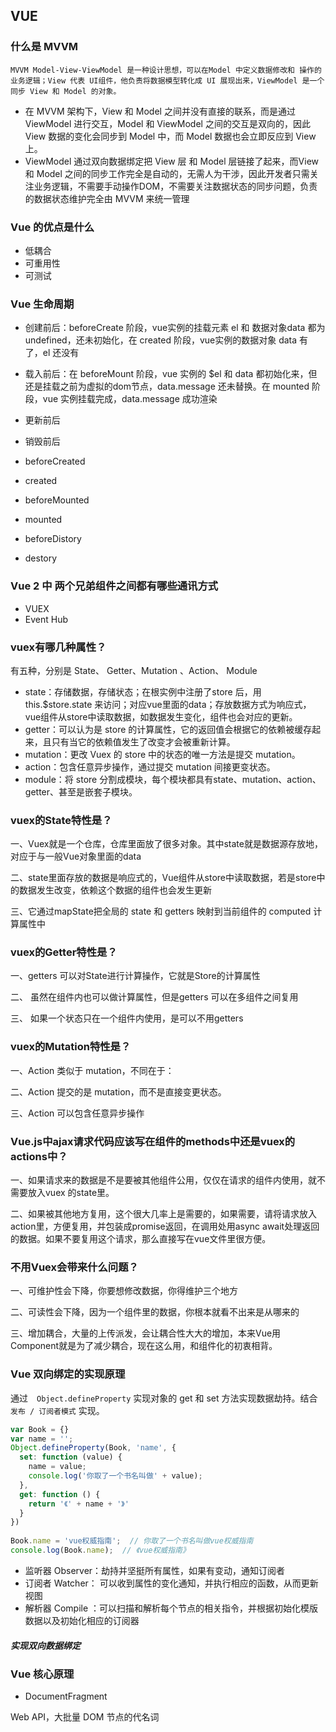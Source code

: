 ## VUE

### 什么是 MVVM

    MVVM Model-View-ViewModel 是一种设计思想，可以在Model 中定义数据修改和 操作的业务逻辑；View 代表 UI组件，他负责将数据模型转化成 UI 展现出来，ViewModel 是一个同步 View 和 Model 的对象。

- 在 MVVM 架构下，View 和 Model 之间并没有直接的联系，而是通过 ViewModel 进行交互，Model 和 ViewModel 之间的交互是双向的，因此 View 数据的变化会同步到 Model 中，而 Model 数据也会立即反应到 View 上。
- ViewModel 通过双向数据绑定把 View 层 和 Model 层链接了起来，而View 和 Model 之间的同步工作完全是自动的，无需人为干涉，因此开发者只需关注业务逻辑，不需要手动操作DOM，不需要关注数据状态的同步问题，负责的数据状态维护完全由 MVVM 来统一管理

### Vue 的优点是什么

- 低耦合
- 可重用性
- 可测试

### Vue 生命周期

- 创建前后：beforeCreate 阶段，vue实例的挂载元素 el 和 数据对象data 都为 undefined，还未初始化，在 created 阶段，vue实例的数据对象 data 有了，el 还没有
- 载入前后：在 beforeMount 阶段，vue 实例的 $el 和 data 都初始化来，但还是挂载之前为虚拟的dom节点，data.message 还未替换。在 mounted 阶段，vue 实例挂载完成，data.message 成功渲染
- 更新前后
- 销毁前后

- beforeCreated
- created
- beforeMounted
- mounted
- beforeDistory
- destory

### Vue 2 中 两个兄弟组件之间都有哪些通讯方式

- VUEX
- Event Hub

### vuex有哪几种属性？

有五种，分别是 State、 Getter、Mutation 、Action、 Module

- state：存储数据，存储状态；在根实例中注册了store 后，用 this.$store.state 来访问；对应vue里面的data；存放数据方式为响应式，vue组件从store中读取数据，如数据发生变化，组件也会对应的更新。
- getter：可以认为是 store 的计算属性，它的返回值会根据它的依赖被缓存起来，且只有当它的依赖值发生了改变才会被重新计算。
- mutation：更改 Vuex 的 store 中的状态的唯一方法是提交 mutation。
- action：包含任意异步操作，通过提交 mutation 间接更变状态。
- module：将 store 分割成模块，每个模块都具有state、mutation、action、getter、甚至是嵌套子模块。

### vuex的State特性是？

一、Vuex就是一个仓库，仓库里面放了很多对象。其中state就是数据源存放地，对应于与一般Vue对象里面的data

二、state里面存放的数据是响应式的，Vue组件从store中读取数据，若是store中的数据发生改变，依赖这个数据的组件也会发生更新

三、它通过mapState把全局的 state 和 getters 映射到当前组件的 computed 计算属性中

### vuex的Getter特性是？

一、getters 可以对State进行计算操作，它就是Store的计算属性

二、 虽然在组件内也可以做计算属性，但是getters 可以在多组件之间复用

三、 如果一个状态只在一个组件内使用，是可以不用getters

### vuex的Mutation特性是？

一、Action 类似于 mutation，不同在于：

二、Action 提交的是 mutation，而不是直接变更状态。

三、Action 可以包含任意异步操作

### Vue.js中ajax请求代码应该写在组件的methods中还是vuex的actions中？

一、如果请求来的数据是不是要被其他组件公用，仅仅在请求的组件内使用，就不需要放入vuex 的state里。

二、如果被其他地方复用，这个很大几率上是需要的，如果需要，请将请求放入action里，方便复用，并包装成promise返回，在调用处用async await处理返回的数据。如果不要复用这个请求，那么直接写在vue文件里很方便。

### 不用Vuex会带来什么问题？

一、可维护性会下降，你要想修改数据，你得维护三个地方

二、可读性会下降，因为一个组件里的数据，你根本就看不出来是从哪来的

三、增加耦合，大量的上传派发，会让耦合性大大的增加，本来Vue用Component就是为了减少耦合，现在这么用，和组件化的初衷相背。

### Vue 双向绑定的实现原理

通过　`Object.defineProperty` 实现对象的 get 和 set 方法实现数据劫持。结合 `发布 / 订阅者模式` 实现。

```js
var Book = {}
var name = '';
Object.defineProperty(Book, 'name', {
  set: function (value) {
    name = value;
    console.log('你取了一个书名叫做' + value);
  },
  get: function () {
    return '《' + name + '》'
  }
})
 
Book.name = 'vue权威指南';  // 你取了一个书名叫做vue权威指南
console.log(Book.name);  // 《vue权威指南》
```

- 监听器 Observer：劫持并坚挺所有属性，如果有变动，通知订阅者
- 订阅者 Watcher： 可以收到属性的变化通知，并执行相应的函数，从而更新视图
- 解析器 Compile ：可以扫描和解析每个节点的相关指令，并根据初始化模版数据以及初始化相应的订阅器

##### 实现双向数据绑定

### Vue 核心原理

- DocumentFragment

Web API，大批量 DOM 节点的代名词

